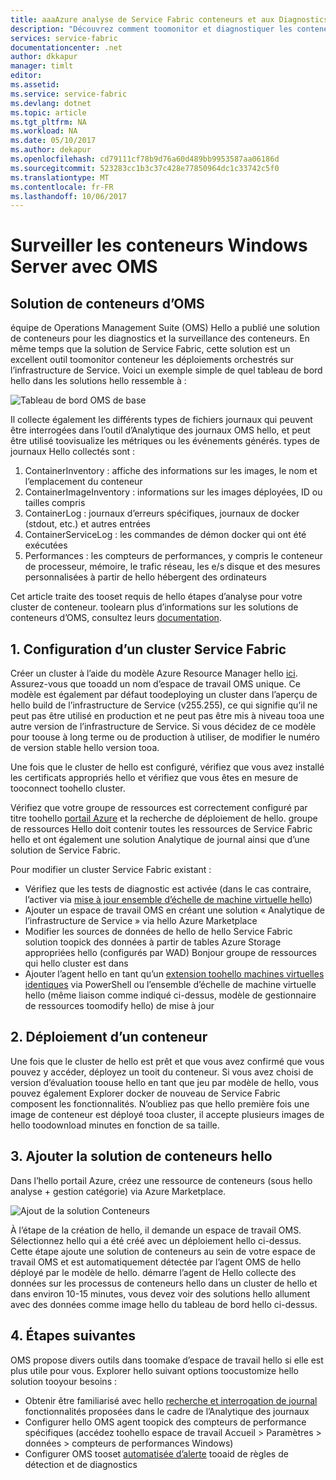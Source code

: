 ```yaml
---
title: aaaAzure analyse de Service Fabric conteneurs et aux Diagnostics | Documents Microsoft
description: "Découvrez comment toomonitor et diagnostiquer les conteneurs orchestrés sur Microsoft Azure Service Fabric avec solution de conteneurs d’OMS."
services: service-fabric
documentationcenter: .net
author: dkkapur
manager: timlt
editor: 
ms.assetid: 
ms.service: service-fabric
ms.devlang: dotnet
ms.topic: article
ms.tgt_pltfrm: NA
ms.workload: NA
ms.date: 05/10/2017
ms.author: dekapur
ms.openlocfilehash: cd79111cf78b9d76a60d489bb9953587aa06186d
ms.sourcegitcommit: 523283cc1b3c37c428e77850964dc1c33742c5f0
ms.translationtype: MT
ms.contentlocale: fr-FR
ms.lasthandoff: 10/06/2017
---
```

# <a name="monitoring-windows-server-containers-with-oms"></a>Surveiller les conteneurs Windows Server avec OMS

## <a name="oms-containers-solution"></a>Solution de conteneurs d’OMS

équipe de Operations Management Suite (OMS) Hello a publié une solution de conteneurs pour les diagnostics et la surveillance des conteneurs. En même temps que la solution de Service Fabric, cette solution est un excellent outil toomonitor conteneur les déploiements orchestrés sur l’infrastructure de Service. Voici un exemple simple de quel tableau de bord hello dans les solutions hello ressemble à :

![Tableau de bord OMS de base](./media/service-fabric-diagnostics-containers-windowsserver/oms-containers-dashboard.png)

Il collecte également les différents types de fichiers journaux qui peuvent être interrogées dans l’outil d’Analytique des journaux OMS hello, et peut être utilisé toovisualize les métriques ou les événements générés. types de journaux Hello collectés sont :

1. ContainerInventory : affiche des informations sur les images, le nom et l’emplacement du conteneur
2. ContainerImageInventory : informations sur les images déployées, ID ou tailles compris
3. ContainerLog : journaux d’erreurs spécifiques, journaux de docker (stdout, etc.) et autres entrées
4. ContainerServiceLog : les commandes de démon docker qui ont été exécutées
5. Performances : les compteurs de performances, y compris le conteneur de processeur, mémoire, le trafic réseau, les e/s disque et des mesures personnalisées à partir de hello hébergent des ordinateurs

Cet article traite des tooset requis de hello étapes d’analyse pour votre cluster de conteneur. toolearn plus d’informations sur les solutions de conteneurs d’OMS, consultez leurs [documentation](../log-analytics/log-analytics-containers.md).

## <a name="1-set-up-a-service-fabric-cluster"></a>1. Configuration d’un cluster Service Fabric

Créer un cluster à l’aide du modèle Azure Resource Manager hello [ici](https://github.com/dkkapur/Service-Fabric/tree/master/ARM%20Templates/SF%20OMS%20Sample). Assurez-vous que tooadd un nom d’espace de travail OMS unique. Ce modèle est également par défaut toodeploying un cluster dans l’aperçu de hello build de l’infrastructure de Service (v255.255), ce qui signifie qu’il ne peut pas être utilisé en production et ne peut pas être mis à niveau tooa une autre version de l’infrastructure de Service. Si vous décidez de ce modèle pour toouse à long terme ou de production à utiliser, de modifier le numéro de version stable hello version tooa.

Une fois que le cluster de hello est configuré, vérifiez que vous avez installé les certificats appropriés hello et vérifiez que vous êtes en mesure de tooconnect toohello cluster.

Vérifiez que votre groupe de ressources est correctement configuré par titre toohello [portail Azure](https://portal.azure.com/) et la recherche de déploiement de hello. groupe de ressources Hello doit contenir toutes les ressources de Service Fabric hello et ont également une solution Analytique de journal ainsi que d’une solution de Service Fabric.

Pour modifier un cluster Service Fabric existant :
* Vérifiez que les tests de diagnostic est activée (dans le cas contraire, l’activer via [mise à jour ensemble d’échelle de machine virtuelle hello](/rest/api/virtualmachinescalesets/create-or-update-a-set))
* Ajouter un espace de travail OMS en créant une solution « Analytique de l’infrastructure de Service » via hello Azure Marketplace
* Modifier les sources de données de hello de hello Service Fabric solution toopick des données à partir de tables Azure Storage appropriées hello (configurés par WAD) Bonjour groupe de ressources qui hello cluster est dans
* Ajouter l’agent hello en tant qu’un [extension toohello machines virtuelles identiques](/powershell/module/azurerm.compute/add-azurermvmssextension) via PowerShell ou l’ensemble d’échelle de machine virtuelle hello (même liaison comme indiqué ci-dessus, modèle de gestionnaire de ressources toomodify hello) de mise à jour

## <a name="2-deploy-a-container"></a>2. Déploiement d’un conteneur

Une fois que le cluster de hello est prêt et que vous avez confirmé que vous pouvez y accéder, déployez un tooit du conteneur. Si vous avez choisi de version d’évaluation toouse hello en tant que jeu par modèle de hello, vous pouvez également Explorer docker de nouveau de Service Fabric composent les fonctionnalités. N’oubliez pas que hello première fois une image de conteneur est déployé tooa cluster, il accepte plusieurs images de hello toodownload minutes en fonction de sa taille.

## <a name="3-add-hello-containers-solution"></a>3. Ajouter la solution de conteneurs hello

Dans l’hello portail Azure, créez une ressource de conteneurs (sous hello analyse + gestion catégorie) via Azure Marketplace. 

![Ajout de la solution Conteneurs](./media/service-fabric-diagnostics-containers-windowsserver/containers-solution.png)

À l’étape de la création de hello, il demande un espace de travail OMS. Sélectionnez hello qui a été créé avec un déploiement hello ci-dessus. Cette étape ajoute une solution de conteneurs au sein de votre espace de travail OMS et est automatiquement détectée par l’agent OMS de hello déployé par le modèle de hello. démarre l’agent de Hello collecte des données sur les processus de conteneurs hello dans un cluster de hello et dans environ 10-15 minutes, vous devez voir des solutions hello allument avec des données comme image hello du tableau de bord hello ci-dessus.

## <a name="4-next-steps"></a>4. Étapes suivantes

OMS propose divers outils dans toomake d’espace de travail hello si elle est plus utile pour vous. Explorer hello suivant options toocustomize hello solution tooyour besoins :
- Obtenir être familiarisé avec hello [recherche et interrogation de journal](../log-analytics/log-analytics-log-searches.md) fonctionnalités proposées dans le cadre de l’Analytique des journaux
- Configurer hello OMS agent toopick des compteurs de performance spécifiques (accédez toohello espace de travail Accueil > Paramètres > données > compteurs de performances Windows)
- Configurer OMS tooset [automatisée d’alerte](../log-analytics/log-analytics-alerts.md) tooaid de règles de détection et de diagnostics

